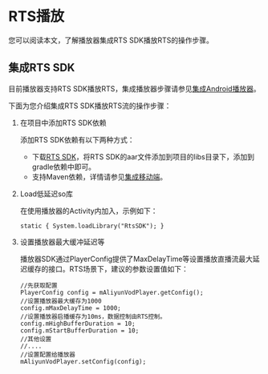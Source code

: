 # RTS播放

您可以阅读本文，了解播放器集成RTS SDK播放RTS的操作步骤。

## 集成RTS SDK

目前播放器支持RTS SDK播放RTS，集成播放器步骤请参见[集成Android播放器](/cn.zh-CN/播放器SDK/Android播放器/集成文档.md)。

下面为您介绍集成RTS SDK播放RTS流的操作步骤：

1.  在项目中添加RTS SDK依赖

    添加RTS SDK依赖有以下两种方式：

    -   下载[RTS SDK](https://help.aliyun.com/document_detail/177373.html)，将RTS SDK的aar文件添加到项目的libs目录下，添加到gradle依赖中即可。
    -   支持Maven依赖，详情请参见[集成移动端](https://help.aliyun.com/document_detail/185582.html)。
2.  Load低延迟so库

    在使用播放器的Activity内加入，示例如下：

    ```
    static { System.loadLibrary("RtsSDK"); }
    ```

3.  设置播放器最大缓冲延迟等

    播放器SDK通过PlayerConfig提供了MaxDelayTime等设置播放直播流最大延迟缓存的接口。RTS场景下，建议的参数设置值如下：

    ```
    //先获取配置
    PlayerConfig config = mAliyunVodPlayer.getConfig();
    //设置播放器最大缓存为1000
    config.mMaxDelayTime = 1000;
    //设置播放器启播缓存为10ms，数据控制由RTS控制。
    config.mHighBufferDuration = 10;
    config.mStartBufferDuration = 10;
    //其他设置
    //....
    //设置配置给播放器
    mAliyunVodPlayer.setConfig(config);
    ```


